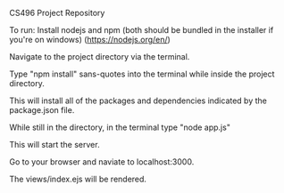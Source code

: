 CS496 Project Repository

To run:
Install nodejs and npm (both should be bundled in the installer if you're on windows)
(https://nodejs.org/en/)

Navigate to the project directory via the terminal.

Type "npm install" sans-quotes into the terminal while inside the project directory.

This will install all of the packages and dependencies indicated by the package.json file.

While still in the directory, in the terminal type "node app.js"

This will start the server.

Go to your browser and naviate to localhost:3000.

The views/index.ejs will be rendered.
